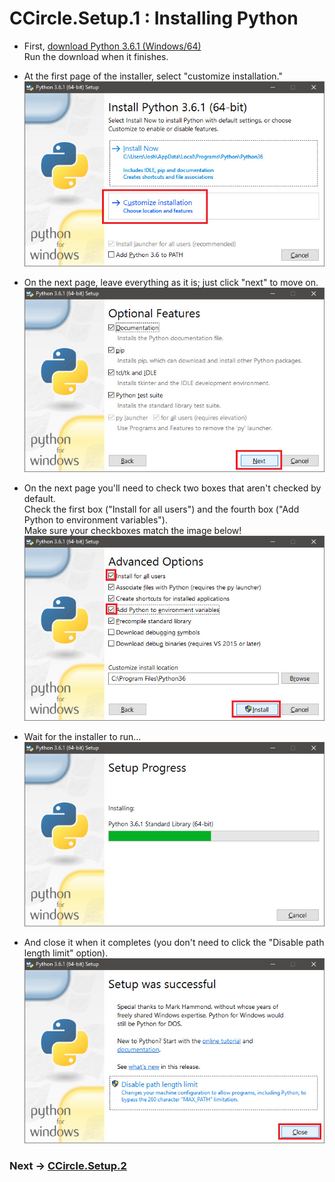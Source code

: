 # CCircle.Setup.1 : Installing Python

* First, [download Python 3.6.1 (Windows/64)](https://www.python.org/ftp/python/3.6.1/python-3.6.1-amd64.exe)  
  Run the download when it finishes.

* At the first page of the installer, select "customize installation."  
  ![pysetup01](assets/img/pysetup01.jpg)

* On the next page, leave everything as it is; just click "next" to move on.
  ![pysetup02](assets/img/pysetup02.jpg)

* On the next page you'll need to check two boxes that aren't checked by default.  
  Check the first box ("Install for all users") and the fourth box ("Add Python to environment variables").  
  Make sure your checkboxes match the image below!  
  ![pysetup03](assets/img/pysetup03.jpg)

* Wait for the installer to run...
  ![pysetup04](assets/img/pysetup04.jpg)

* And close it when it completes (you don't need to click the "Disable path length limit" option).
  ![pysetup05](assets/img/pysetup05.jpg)

### Next -> [CCircle.Setup.2](setup2.html)
